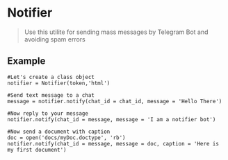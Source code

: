 # Notifier

>Use this utilite for sending mass messages by Telegram Bot and avoiding spam errors

## Example

```
#Let's create a class object
notifier = Notifier(token,'html')

#Send text message to a chat
message = notifier.notify(chat_id = chat_id, message = 'Hello There')

#Now reply to your message
notifier.notify(chat_id = message, message = 'I am a notifier bot')

#Now send a document with caption
doc = open('docs/myDoc.doctype', 'rb')
notifier.notify(chat_id = message, message = doc, caption = 'Here is my first document')
```

